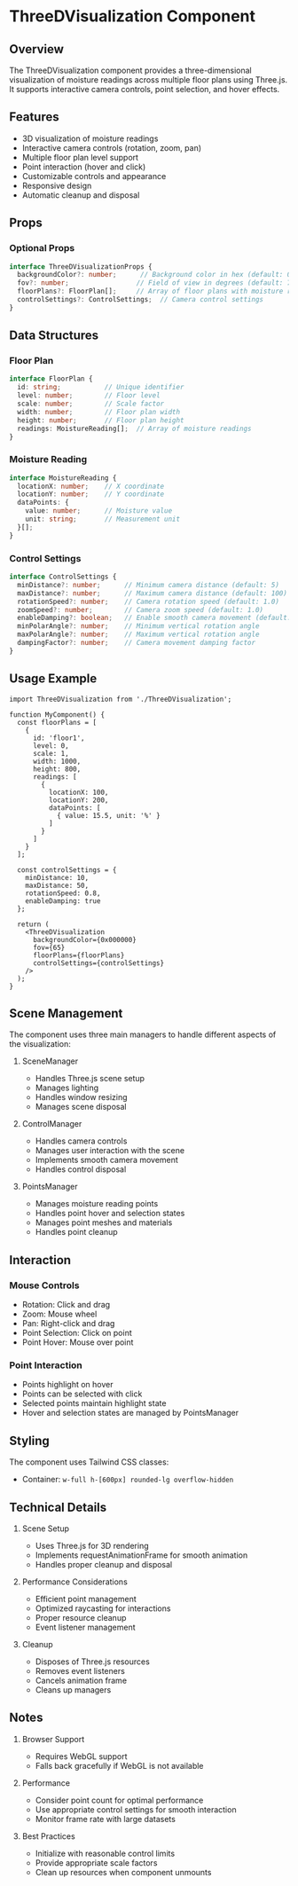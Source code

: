 # ThreeDVisualization Component

## Overview
The ThreeDVisualization component provides a three-dimensional visualization of moisture readings across multiple floor plans using Three.js. It supports interactive camera controls, point selection, and hover effects.

## Features
- 3D visualization of moisture readings
- Interactive camera controls (rotation, zoom, pan)
- Multiple floor plan level support
- Point interaction (hover and click)
- Customizable controls and appearance
- Responsive design
- Automatic cleanup and disposal

## Props

### Optional Props
```typescript
interface ThreeDVisualizationProps {
  backgroundColor?: number;      // Background color in hex (default: 0xf0f0f0)
  fov?: number;                 // Field of view in degrees (default: 75)
  floorPlans?: FloorPlan[];     // Array of floor plans with moisture readings
  controlSettings?: ControlSettings;  // Camera control settings
}
```

## Data Structures

### Floor Plan
```typescript
interface FloorPlan {
  id: string;           // Unique identifier
  level: number;        // Floor level
  scale: number;        // Scale factor
  width: number;        // Floor plan width
  height: number;       // Floor plan height
  readings: MoistureReading[];  // Array of moisture readings
}
```

### Moisture Reading
```typescript
interface MoistureReading {
  locationX: number;    // X coordinate
  locationY: number;    // Y coordinate
  dataPoints: {
    value: number;      // Moisture value
    unit: string;       // Measurement unit
  }[];
}
```

### Control Settings
```typescript
interface ControlSettings {
  minDistance?: number;      // Minimum camera distance (default: 5)
  maxDistance?: number;      // Maximum camera distance (default: 100)
  rotationSpeed?: number;    // Camera rotation speed (default: 1.0)
  zoomSpeed?: number;        // Camera zoom speed (default: 1.0)
  enableDamping?: boolean;   // Enable smooth camera movement (default: true)
  minPolarAngle?: number;    // Minimum vertical rotation angle
  maxPolarAngle?: number;    // Maximum vertical rotation angle
  dampingFactor?: number;    // Camera movement damping factor
}
```

## Usage Example

```tsx
import ThreeDVisualization from './ThreeDVisualization';

function MyComponent() {
  const floorPlans = [
    {
      id: 'floor1',
      level: 0,
      scale: 1,
      width: 1000,
      height: 800,
      readings: [
        {
          locationX: 100,
          locationY: 200,
          dataPoints: [
            { value: 15.5, unit: '%' }
          ]
        }
      ]
    }
  ];

  const controlSettings = {
    minDistance: 10,
    maxDistance: 50,
    rotationSpeed: 0.8,
    enableDamping: true
  };

  return (
    <ThreeDVisualization
      backgroundColor={0x000000}
      fov={65}
      floorPlans={floorPlans}
      controlSettings={controlSettings}
    />
  );
}
```

## Scene Management

The component uses three main managers to handle different aspects of the visualization:

1. SceneManager
   - Handles Three.js scene setup
   - Manages lighting
   - Handles window resizing
   - Manages scene disposal

2. ControlManager
   - Handles camera controls
   - Manages user interaction with the scene
   - Implements smooth camera movement
   - Handles control disposal

3. PointsManager
   - Manages moisture reading points
   - Handles point hover and selection states
   - Manages point meshes and materials
   - Handles point cleanup

## Interaction

### Mouse Controls
- Rotation: Click and drag
- Zoom: Mouse wheel
- Pan: Right-click and drag
- Point Selection: Click on point
- Point Hover: Mouse over point

### Point Interaction
- Points highlight on hover
- Points can be selected with click
- Selected points maintain highlight state
- Hover and selection states are managed by PointsManager

## Styling

The component uses Tailwind CSS classes:
- Container: `w-full h-[600px] rounded-lg overflow-hidden`

## Technical Details

1. Scene Setup
   - Uses Three.js for 3D rendering
   - Implements requestAnimationFrame for smooth animation
   - Handles proper cleanup and disposal

2. Performance Considerations
   - Efficient point management
   - Optimized raycasting for interactions
   - Proper resource cleanup
   - Event listener management

3. Cleanup
   - Disposes of Three.js resources
   - Removes event listeners
   - Cancels animation frame
   - Cleans up managers

## Notes

1. Browser Support
   - Requires WebGL support
   - Falls back gracefully if WebGL is not available

2. Performance
   - Consider point count for optimal performance
   - Use appropriate control settings for smooth interaction
   - Monitor frame rate with large datasets

3. Best Practices
   - Initialize with reasonable control limits
   - Provide appropriate scale factors
   - Clean up resources when component unmounts
